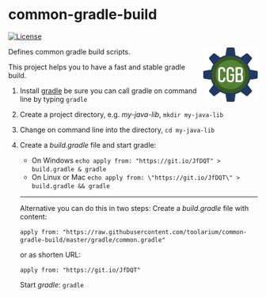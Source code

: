 # common-gradle-build
[![License](https://img.shields.io/github/license/toolarium/common-gradle-build)](https://opensource.org/licenses/MIT)

<img align="right" height="110" src="docs/logo/common-gradle-build-small.png">

Defines common gradle build scripts.

This project helps you to have a fast and stable gradle build.

1. Install [gradle](https://gradle.org/install/) be sure you can call gradle on command line by typing `gradle`
2. Create a project directory, e.g. *my-java-lib*, `mkdir my-java-lib`
3. Change on command line into the directory, `cd my-java-lib`
4. Create a *build.gradle* file and start gradle:
   - On Windows `echo apply from: "https://git.io/JfDQT" > build.gradle & gradle`
   - On Linux or Mac `echo apply from: \"https://git.io/JfDQT\" > build.gradle && gradle`

   ***
   Alternative you can do this in two steps:
   Create a *build.gradle* file with content: 
   ```
   apply from: "https://raw.githubusercontent.com/toolarium/common-gradle-build/master/gradle/common.gradle"
   ```
   or as shorten URL:
   ```
   apply from: "https://git.io/JfDQT"
   ```
   Start *gradle*: ``` gradle ```
